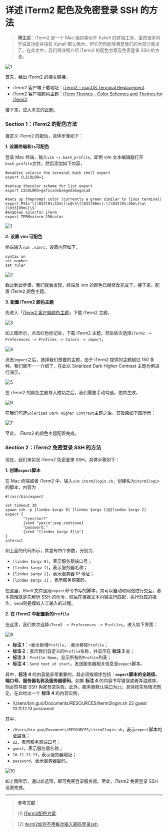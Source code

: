 # 详述 iTerm2 配色及免密登录 SSH 的方法

> **博主说**：iTerm2 是一个 Mac 版的类似于 Xshell 的终端工具，虽然很多同学说其功能并没有 Xshell 那么强大，但它仍然能够满足我们的大部分需求了。在此文中，我们将详细介绍 iTerm2 的配色方案及免密登录 SSH 的方法。

![1](http://img.blog.csdn.net/20171108094317501)

首先，给出 iTerm2 的相关链接，

- iTerm2 客户端下载地址：[iTerm2 - macOS Terminal Replacement](http://www.iterm2.com/).
- iTerm2 客户端颜色主题：[iTerm Themes - Color Schemes and Themes for iTerm2](http://iterm2colorschemes.com/).

接下来，进入本文的正题。

### Section 1：iTerm2 的配色方法

自定义 iTerm2 的配色，具体步骤如下：

**1. 设置终端和`ls`可配色**

登录 Mac 终端，输入`vim ~/.bash_profile`，即用 vim 文本编辑器打开`bash_profile`文件，然后添加如下内容，

```
#enables colorin the terminal bash shell export
export CLICOLOR=1

#setsup thecolor scheme for list export
export LSCOLORS=gxfxcxdxbxegedabagacad

#sets up theprompt color (currently a green similar to linux terminal)
export PS1='\[\033[01;32m\]\u@\h\[\033[00m\]:\[\033[01;36m\]\w\[\033[00m\]\$'
#enables colorfor iTerm
export TERM=xterm-256color

```

![1](http://img.blog.csdn.net/20171108095725707)

**2. 设置 vim 可配色**

终端输入`vim .vimrc`，设置内容如下，

```
syntax on
set number
set ruler
```
![2](http://img.blog.csdn.net/20171108100154521)

截止到此步骤，我们就会发现，终端及 vim 的颜色已经修改完成了。接下来，配置 iTerm2 颜色主题。

**3. 配置 iTerm2 颜色主题**

先进入「[iTerm2 客户端颜色主题](http://iterm2colorschemes.com/)」下载 iTerm2 主题，

![3](http://img.blog.csdn.net/20171108101400206)

如上图所示，点击红色标记处，下载 iTerm2 主题，然后依次选择`iTerm2 -> Preferences -> Profiles -> Colors -> import`，

![4](http://img.blog.csdn.net/20171108102115711)

点击`import`之后，选择我们想要的主题，由于 iTerm2 提供的主题超过 150 多种，我们就不一一介绍了，在此以 Solarized Dark Higher Contrast 主题为例进行演示，

![5](http://img.blog.csdn.net/20171108102927204)

在 iTerm2 的颜色主题导入成功之后，我们需要手动勾选，使其生效，

![6](http://img.blog.csdn.net/20171108103433351)

在我们勾选`Solarized Dark Higher Contrast`主题之后，其效果如下图所示：

![7](http://img.blog.csdn.net/20171108103714441)

至此， iTerm2 的颜色主题配置完成。

### Section 2：iTerm2 免密登录 SSH 的方法

现在，我们来实现 iTerm2 免密登录 SSH，具体步骤如下：

**1. 创建`expect`脚本**

在 Mac 终端或者 iTerm2 中，输入`vim iterm2login.sh`，创建名为`iterm2login`的脚本，内容为

```
#!/usr/bin/expect

set timeout 30
spawn ssh -p [lindex $argv 0] [lindex $argv 1]@[lindex $argv 2]
expect {
        "(yes/no)?"
        {send "yes\n";exp_continue}
        "password:"
        {send "[lindex $argv 3]\n"}
}
interact
```

如上面的代码所示，其含有四个参数，分别为

- `[lindex $argv 0]`，表示服务器端口号；
- `[lindex $argv 1]`，表示服务器名称；
- `[lindex $argv 2]`，表示服务器 IP 地址；
- `[lindex $argv 3]` ，表示服务器密码。

在这里，Shell 文件是用`expect`命令书写的脚本，其可以自动和网络进行交互，基本原理就是先解析 SSH 的命令，然后在根据文本内容进行匹配，执行对应的操作，`send`则是模拟人工输入的过程。

**2. 在 iTerm2 中配置新的`Profile`**

在这里，我们依次选择`iTerm2 -> Preferences -> Profiles`，进入如下界面：

![9](http://img.blog.csdn.net/20171108155342252)

- **标注 1**：`+`表示新增`Profile`，`-`表示移除`Profile`；
- **标注 2**：表示我们自定义的`Profile`名称，并显示在 **标注 3** 处；
- **标注 3**：`Profile Name`，显示所有的`Profile`列表；
- **标注 4**：`Send text at start`，发送服务器相关信息至`expect`脚本。

其中，**标注 4** 的内容是非常重要的，其必须按顺序包括：**`expect`脚本的全路径、端口号、服务器名称及服务器密码**。如果 **标注 4** 的内容书写错误或者弄混顺序，则必然导致 SSH 免密登录失败。此外，服务器默认端口为`22`，具体按实际情况而定。在此给出一个 **标注 4** 的内容实例，

- /Users/bin.guo/Documents/RESOURCES/iterm2login.sh 22 guest 10.11.12.13 password

其中，

- `/Users/bin.guo/Documents/RESOURCES/iterm2login.sh`，表示`expect`脚本的全路径；
- `22`，表示服务器端口号；
- `guest`，表示服务器名称；
- `10.11.12.13`，表示服务器地址；
- `password`，表示服务器密码。

![10](http://img.blog.csdn.net/20171108161022719)

如上图所示，通过此选项，即可免密登录服务器。至此，iTerm2 免密登录 SSH 设置完成。


----------


> **参考文献**：
> 
> [1] [ITerm2配色方案](http://www.jianshu.com/p/33deff6b8a63).

> [2] [iterm2如何不用每次输入密码登录ssh](http://www.jianshu.com/p/17e06b3887ae).
